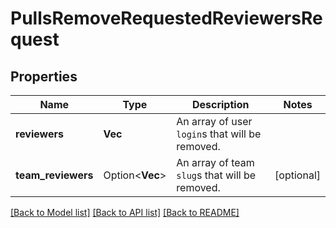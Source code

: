 # PullsRemoveRequestedReviewersRequest

## Properties

Name | Type | Description | Notes
------------ | ------------- | ------------- | -------------
**reviewers** | **Vec<String>** | An array of user `login`s that will be removed. | 
**team_reviewers** | Option<**Vec<String>**> | An array of team `slug`s that will be removed. | [optional]

[[Back to Model list]](../README.md#documentation-for-models) [[Back to API list]](../README.md#documentation-for-api-endpoints) [[Back to README]](../README.md)


